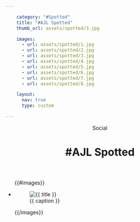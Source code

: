 ```yaml
---

    category: "#Spotted"
    title: "#AJL Spotted"
    thumb_url: assets/spotted/3.jpg

    images:
      - url: assets/spotted/1.jpg
      - url: assets/spotted/2.jpg
      - url: assets/spotted/3.jpg
      - url: assets/spotted/4.jpg
      - url: assets/spotted/5.jpg
      - url: assets/spotted/6.jpg
      - url: assets/spotted/7.jpg
      - url: assets/spotted/8.jpg

    layout:
      nav: true
      type: custom

---
```


<div class="content">
  <header>
    <span class="category">Social</span>
    <h1 class="title">#AJL Spotted</h1>
  </header>

  <ul class="polaroids">
  {{#images}}
    <li class="polaroid-wrap">
      <figure class="polaroid">
        <img src="{{ url}}" alt="{{ title }}">
        <figcaption>{{ caption }}</figcaption>
      </figure>
    </li>
  {{/images}}
  </ul>
</div>
